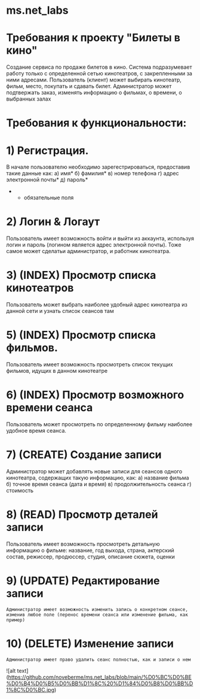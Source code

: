 # ms.net_labs
# Требования к проекту "Билеты в кино"
Создание сервиса по продаже билетов в кино. Система подразумевает работу только с определенной сетью кинотеатров, с закрепленными за ними адресами.
Пользователь (клиент) может выбирать кинотеатр, фильм, место, покупать и сдавать билет.
Администратор может подтвержать заказ, изменять информацию о фильмах, о времени, о выбранных залах

# Требования к функциональности:

# 1) Регистрация.
   В начале пользователю необходимо зарегестрироваться, предоставив такие данные как:
   а) имя*
   б) фамилия*
   в) номер телефона
   г) адрес электронной почты*
   д) пароль*
   * - обязательные поля
# 2) Логин & Логаут
   Пользователь имеет возможность войти и выйти из аккаунта, используя логин и пароль (логином является адрес электронной почты).
   Тоже самое может сделатьи администратор, и работник кинотеатра.

# 3) (INDEX) Просмотр списка кинотеатров
   Пользователь может выбрать наиболее удобный адрес кинотеатра из данной сети и узнать список сеансов там

# 5) (INDEX) Просмотр списка фильмов.
   Пользователь имеет возможность просмотреть список текущих фильмов, идущих в данном кинотеатре

# 6) (INDEX) Просмотр возможного времени сеанса
   Пользователь может просмотреть по определенному фильму наиболее удобное время сеанса.

# 7) (CREATE) Создание записи
   Администратор может добавлять новые записи для сеансов одного кинотеатра, содержащих такую информацию, как:
   а) название фильма
   б) точное время сеанса (дата и время)
   в) продолжительность сеанса
   г) стоимость
   
# 8) (READ) Просмотр деталей записи
   Пользователь имеет возможность просмотреть детальную информацию о фильме: название, год выхода, страна, актерский состав, режиссер, продюссер, студия, описание сюжета, оценки

# 9) (UPDATE) Редактирование записи
    Администратор имеет возможность изменить запись о конкретном сеансе, изменив любое поле (перенос времени сеанса или изменение фильма, как пример)

# 10) (DELETE) Изменение записи
    Администратор имеет право удалить сеанс полностью, как и записи о нем

![alt text] (https://github.com/noveberme/ms.net_labs/blob/main/%D0%BC%D0%BE%D0%B4%D0%B5%D0%BB%D1%8C%20%D1%84%D0%B8%D0%BB%D1%8C%D0%BC.jpg)
